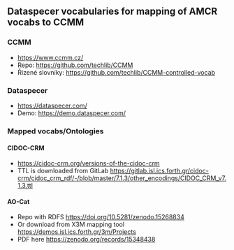 ## Dataspecer vocabularies for mapping of AMCR vocabs to CCMM

### CCMM

- https://www.ccmm.cz/
- Repo: https://github.com/techlib/CCMM
- Řízené slovníky: https://github.com/techlib/CCMM-controlled-vocab

### Dataspecer

- https://dataspecer.com/
- Demo: https://demo.dataspecer.com/

### Mapped vocabs/Ontologies

#### CIDOC-CRM

- https://cidoc-crm.org/versions-of-the-cidoc-crm
- TTL is downloaded from GitLab https://gitlab.isl.ics.forth.gr/cidoc-crm/cidoc_crm_rdf/-/blob/master/7.1.3/other_encodings/CIDOC_CRM_v7.1.3.ttl

#### AO-Cat

- Repo with RDFS https://doi.org/10.5281/zenodo.15268834
- Or download from X3M mapping tool https://demos.isl.ics.forth.gr/3m/Projects
- PDF here https://zenodo.org/records/15348438
